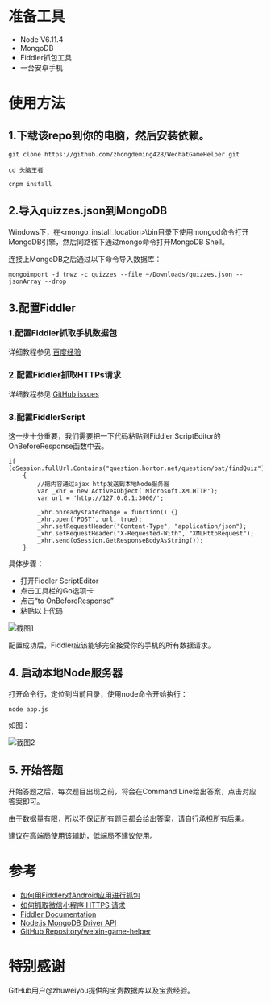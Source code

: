 # 准备工具

* Node V6.11.4
* MongoDB
* Fiddler抓包工具
* 一台安卓手机

# 使用方法

## 1.下载该repo到你的电脑，然后安装依赖。

	git clone https://github.com/zhongdeming428/WechatGameHelper.git

	cd 头脑王者

	cnpm install

## 2.导入quizzes.json到MongoDB


Windows下，在<mongo_install_location>\bin目录下使用mongod命令打开MongoDB引擎，然后同路径下通过mongo命令打开MongoDB Shell。

连接上MongoDB之后通过以下命令导入数据库：

	mongoimport -d tnwz -c quizzes --file ~/Downloads/quizzes.json --jsonArray --drop

## 3.配置Fiddler

### 1.配置Fiddler抓取手机数据包

详细教程参见 [百度经验](https://jingyan.baidu.com/article/03b2f78c7b6bb05ea237aed2.html)

### 2.配置Fiddler抓取HTTPs请求

详细教程参见 [GitHub issues](https://github.com/zhuweiyou/weixin-game-helper/issues/6)

### 3.配置FiddlerScript
这一步十分重要，我们需要把一下代码粘贴到Fiddler ScriptEditor的OnBeforeResponse函数中去。

	if (oSession.fullUrl.Contains("question.hortor.net/question/bat/findQuiz"))
		{
			//把内容通过ajax http发送到本地Node服务器
			var _xhr = new ActiveXObject('Microsoft.XMLHTTP');
			var url = 'http://127.0.0.1:3000/';

			_xhr.onreadystatechange = function() {}
			_xhr.open('POST', url, true);
			_xhr.setRequestHeader("Content-Type", "application/json");
			_xhr.setRequestHeader("X-Requested-With", "XMLHttpRequest");
			_xhr.send(oSession.GetResponseBodyAsString());
		}

具体步骤：

* 打开Fiddler ScriptEditor
* 点击工具栏的Go选项卡
* 点击“to OnBeforeResponse”
* 粘贴以上代码

![截图1]('./pics/screenshot1.png')

配置成功后，Fiddler应该能够完全接受你的手机的所有数据请求。

## 4. 启动本地Node服务器

打开命令行，定位到当前目录，使用node命令开始执行：

	node app.js

如图：

![截图2]('./pics/screenshot2.png')

## 5. 开始答题

开始答题之后，每次题目出现之前，将会在Command Line给出答案，点击对应答案即可。

由于数据量有限，所以不保证所有题目都会给出答案，请自行承担所有后果。

建议在高端局使用该辅助，低端局不建议使用。

# 参考
* [如何用Fiddler对Android应用进行抓包](https://jingyan.baidu.com/article/03b2f78c7b6bb05ea237aed2.html)
* [如何抓取微信小程序 HTTPS 请求](https://github.com/zhuweiyou/weixin-game-helper/issues/6)
* [Fiddler Documentation](http://docs.telerik.com/fiddler/configure-fiddler/tasks/configurefiddler)
* [Node.js MongoDB Driver API](http://mongodb.github.io/node-mongodb-native/2.2/api/)
* [GitHub Repository/weixin-game-helper](https://github.com/zhuweiyou/weixin-game-helper/blob/master/%E5%A4%B4%E8%84%91%E7%8E%8B%E8%80%85/README.md)

# 特别感谢

GitHub用户@zhuweiyou提供的宝贵数据库以及宝贵经验。






